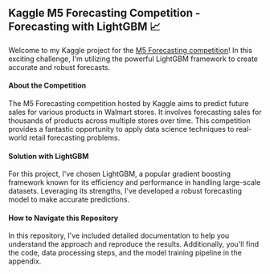 ## Kaggle M5 Forecasting Competition - Forecasting with LightGBM 📈

Welcome to my Kaggle project for the [M5 Forecasting competition](https://www.kaggle.com/competitions/m5-forecasting-accuracy)! In this exciting challenge, I'm utilizing the powerful LightGBM framework to create accurate and robust forecasts.

#### About the Competition
The M5 Forecasting competition hosted by Kaggle aims to predict future sales for various products in Walmart stores. It involves forecasting sales for thousands of products across multiple stores over time. This competition provides a fantastic opportunity to apply data science techniques to real-world retail forecasting problems.

#### Solution with LightGBM
For this project, I've chosen LightGBM, a popular gradient boosting framework known for its efficiency and performance in handling large-scale datasets. Leveraging its strengths, I've developed a robust forecasting model to make accurate predictions.

#### How to Navigate this Repository
In this repository, I've included detailed documentation to help you understand the approach and reproduce the results. Additionally, you'll find the code, data processing steps, and the model training pipeline in the appendix. 
